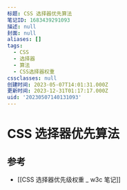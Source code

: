 ```yaml
---
标题: CSS 选择器优先算法
笔记ID: 1683439291093
描述: null
封面: null
aliases: []
tags:
  - CSS
  - 选择器
  - 算法
  - CSS选择器权重
cssclasses: null
创建时间: 2023-05-07T14:01:31.000Z
更新时间: 2023-12-31T01:17:17.000Z
uid: '20230507140131093'
---
```


# CSS 选择器优先算法

## 参考

- [[CSS 选择器优先级权重 _ w3c 笔记]]
